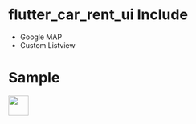 # flutter_car_rent_ui Include 
- Google MAP 
- Custom Listview 

# Sample
<img src="http://mp3any.net/Github_GIF/f_car_UI.gif" width="40" height="40" />

